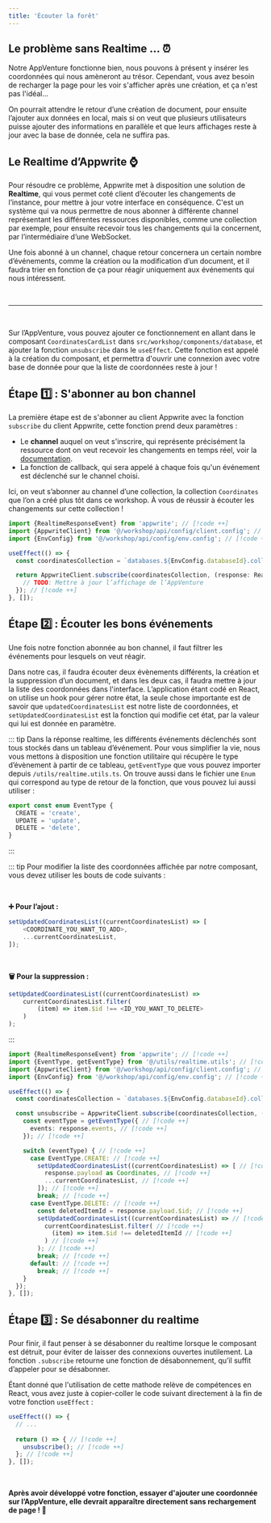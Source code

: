 ```yaml
---
title: 'Écouter la forêt'
---
```


<Documentation link="https://appwrite.io/docs/apis/realtime"></Documentation>

<Hero
title="Écoutons ce que la forêt peut nous offrir 👂🏼"
image="/assets/workshop/database/realtime.jpg"
description="Avant de partir vers de nouvelles contrées, peut-être que nous pouvons prendre le temps, et écouter les
différents bruits et évènements qui se cache dans cette forêt"
/>

## Le problème sans Realtime ... ⏰

Notre AppVenture fonctionne bien, nous pouvons à présent y insérer les coordonnées qui nous amèneront au trésor.
Cependant, vous avez besoin de recharger la page pour les voir s'afficher après une création, et ça n'est pas l'idéal...

On pourrait attendre le retour d’une création de document, pour ensuite l’ajouter aux données en local, mais si on veut
que plusieurs utilisateurs puisse ajouter des informations en parallèle et que leurs affichages reste à jour avec la
base de donnée, cela ne suffira pas.

## Le Realtime d’Appwrite ⌚

Pour résoudre ce problème, Appwrite met à disposition une solution de **Realtime**, qui vous permet coté client
d’écouter les changements de l’instance, pour mettre à jour votre interface en conséquence. C'est un système qui va nous
permettre de nous abonner à différente channel représentant les différentes ressources disponibles, comme une collection
par exemple, pour ensuite recevoir tous les changements qui la concernent, par l’intermédiaire d’une WebSocket.

Une fois abonné à un channel, chaque retour concernera un certain nombre d’événements, comme la création ou la
modification d’un document, et il faudra trier en fonction de ça pour réagir uniquement aux événements qui nous
intéressent.

<br/>

---
<br/>

Sur l’AppVenture, vous pouvez ajouter ce fonctionnement en allant dans le composant `CoordinatesCardList`
dans `src/workshop/components/database`, et ajouter la fonction `unsubscribe` dans le `useEffect`. Cette fonction est
appelé à la création du composant, et permettra d'ouvrir une connexion avec votre base de donnée pour que la liste de
coordonnées reste à jour !

## Étape 1️⃣ : S'abonner au bon channel

La première étape est de s'abonner au client Appwrite avec la fonction `subscribe` du client Appwrite, cette fonction
prend deux paramètres :

- Le **channel** auquel on veut s'inscrire, qui représente précisément la ressource dont on veut recevoir les
  changements en temps réel, voir la [documentation](https://appwrite.io/docs/apis/realtime#channels).
- La fonction de callback, qui sera appelé à chaque fois qu'un événement est déclenché sur le channel choisi.

Ici, on veut s’abonner au channel d’une collection, la collection `Coordinates` que l’on a créé plus tôt dans ce
workshop. À vous de réussir à écouter les changements sur cette collection !

<Solution>

```ts
import {RealtimeResponseEvent} from 'appwrite'; // [!code ++]
import {AppwriteClient} from '@/workshop/api/config/client.config'; // [!code ++]
import {EnvConfig} from '@/workshop/api/config/env.config'; // [!code ++]

useEffect(() => {
  const coordinatesCollection = `databases.${EnvConfig.databaseId}.collections.${EnvConfig.coordinatesCollectionId}.documents`; // [!code ++]

  return AppwriteClient.subscribe(coordinatesCollection, (response: RealtimeResponseEvent<Coordinates>) => { // [!code ++]
    // TODO: Mettre à jour l’affichage de l’AppVenture
  }); // [!code ++]
}, []);
```
</Solution>

## Étape 2️⃣ : Écouter les bons événements

Une fois notre fonction abonnée au bon channel, il faut filtrer les événements pour lesquels on veut réagir.

Dans notre cas, il faudra écouter deux évènements différents, la création et la suppression d’un document, et dans les
deux cas, il faudra mettre à jour la liste des coordonnées dans l'interface. L’application étant codé en React, on
utilise un hook pour gérer notre état, la seule chose importante est de savoir que `updatedCoordinatesList` est notre
liste de coordonnées, et `setUpdatedCoordinatesList` est la fonction qui modifie cet état, par la valeur qui lui est
donnée en paramètre.

::: tip
Dans la réponse realtime, les différents événements déclenchés sont tous stockés dans un tableau d’événement.
Pour vous simplifier la vie, nous vous mettons à disposition une fonction utilitaire qui récupère le type d’évènement à
partir de ce tableau, `getEventType` que vous pouvez importer depuis `/utils/realtime.utils.ts`.
On trouve aussi dans le fichier une `Enum` qui correspond au type de retour de la fonction, que vous pouvez lui aussi
utiliser :

```ts
export const enum EventType {
  CREATE = 'create',
  UPDATE = 'update',
  DELETE = 'delete',
}
```
:::

::: tip
Pour modifier la liste des coordonnées affichée par notre composant, vous devez utiliser les bouts de code suivants :

<br/>

**➕ Pour l’ajout :**

```ts
setUpdatedCoordinatesList((currentCoordinatesList) => [
	<COORDINATE_YOU_WANT_TO_ADD>,
	...currentCoordinatesList,
]);
```

<br/>

**🗑️ Pour la suppression :** 

```ts
setUpdatedCoordinatesList((currentCoordinatesList) =>
	currentCoordinatesList.filter(
		(item) => item.$id !== <ID_YOU_WANT_TO_DELETE>
	)
);
```
:::

<Solution>

```ts
import {RealtimeResponseEvent} from 'appwrite'; // [!code ++]
import {EventType, getEventType} from '@/utils/realtime.utils'; // [!code ++]
import {AppwriteClient} from '@/workshop/api/config/client.config'; // [!code ++]
import {EnvConfig} from '@/workshop/api/config/env.config'; // [!code ++]

useEffect(() => {
  const coordinatesCollection = `databases.${EnvConfig.databaseId}.collections.${EnvConfig.coordinatesCollectionId}.documents`;  // [!code ++]

  const unsubscribe = AppwriteClient.subscribe(coordinatesCollection, (response: RealtimeResponseEvent<Coordinates>) => { // [!code ++]
    const eventType = getEventType({ // [!code ++]
      events: response.events, // [!code ++]
    }); // [!code ++]

    switch (eventType) { // [!code ++]
      case EventType.CREATE: // [!code ++]
        setUpdatedCoordinatesList((currentCoordinatesList) => [ // [!code ++]
          response.payload as Coordinates, // [!code ++]
          ...currentCoordinatesList, // [!code ++]
        ]); // [!code ++]
        break; // [!code ++]
      case EventType.DELETE: // [!code ++]
        const deletedItemId = response.payload.$id; // [!code ++]
        setUpdatedCoordinatesList((currentCoordinatesList) => // [!code ++]
          currentCoordinatesList.filter( // [!code ++]
            (item) => item.$id !== deletedItemId // [!code ++]
          ) // [!code ++]
        ); // [!code ++]
        break; // [!code ++]
      default: // [!code ++]
        break; // [!code ++]
    }
  });
}, []);
```
</Solution>

## Étape 3️⃣ : Se désabonner du realtime

Pour finir, il faut penser à se désabonner du realtime lorsque le composant est détruit, pour éviter de laisser des
connexions ouvertes inutilement. La fonction `.subscribe` retourne une fonction de désabonnement, qu’il suffit d’appeler
pour se désabonner.

Étant donné que l'utilisation de cette mathode relève de compétences en React, vous avez juste à copier-coller le code
suivant directement à la fin de votre fonction `useEffect` :

```ts
useEffect(() => {
  // ...
  
  return () => { // [!code ++]
    unsubscribe(); // [!code ++]
  }; // [!code ++]
}, []);
```

<br/>

**Après avoir développé votre fonction, essayer d'ajouter une coordonnée sur l’AppVenture, elle devrait apparaître
directement sans rechargement de page ! 📍**
